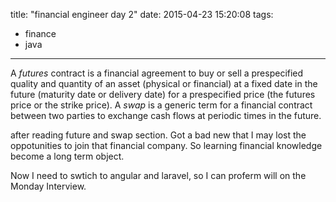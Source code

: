 title: "financial engineer day 2"
date: 2015-04-23 15:20:08
tags:
- finance
- java

---

A *futures* contract is a financial agreement to buy or sell a prespecified quality and quantity of an asset (physical or financial) at a fixed date in the future (maturity date or delivery date) for a prespecified price (the futures price or the strike price).
A *swap* is a generic term for a financial contract between two parties to exchange cash flows at periodic times in the future.

after reading future and swap section. Got a bad new that I may lost the oppotunities to join that financial company. So learning financial knowledge become a long term object. 

Now I need to swtich to angular and laravel, so I can proferm will on the Monday Interview.
